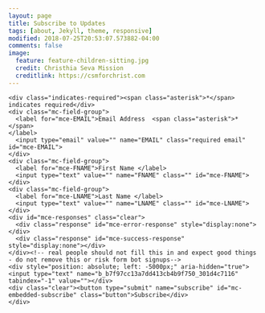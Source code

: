```yaml
---
layout: page
title: Subscribe to Updates
tags: [about, Jekyll, theme, responsive]
modified: 2018-07-25T20:53:07.573882-04:00
comments: false
image:
  feature: feature-children-sitting.jpg
  credit: Christhia Seva Mission
  creditlink: https://csmforchrist.com
---
```


<!-- Begin MailChimp Signup Form -->
<div id="mc_embed_signup">
  <form action="https://csmforchrist.us16.list-manage.com/subscribe/post?u=b7f97cc13a7dd413cb4b9f750&amp;id=301d4c7116" method="post" id="mc-embedded-subscribe-form" name="mc-embedded-subscribe-form" class="validate csm" target="_blank" novalidate>
    <div id="mc_embed_signup_scroll">
      
    <div class="indicates-required"><span class="asterisk">*</span> indicates required</div>
    <div class="mc-field-group">
      <label for="mce-EMAIL">Email Address  <span class="asterisk">*</span>
    </label>
      <input type="email" value="" name="EMAIL" class="required email" id="mce-EMAIL">
    </div>
    <div class="mc-field-group">
      <label for="mce-FNAME">First Name </label>
      <input type="text" value="" name="FNAME" class="" id="mce-FNAME">
    </div>
    <div class="mc-field-group">
      <label for="mce-LNAME">Last Name </label>
      <input type="text" value="" name="LNAME" class="" id="mce-LNAME">
    </div>
    <div id="mce-responses" class="clear">
      <div class="response" id="mce-error-response" style="display:none"></div>
      <div class="response" id="mce-success-response" style="display:none"></div>
    </div><!-- real people should not fill this in and expect good things - do not remove this or risk form bot signups-->
    <div style="position: absolute; left: -5000px;" aria-hidden="true"><input type="text" name="b_b7f97cc13a7dd413cb4b9f750_301d4c7116" tabindex="-1" value=""></div>
    <div class="clear"><button type="submit" name="subscribe" id="mc-embedded-subscribe" class="button">Subscribe</div>
    </div>
  </form>
</div>

<!--End mc_embed_signup-->
